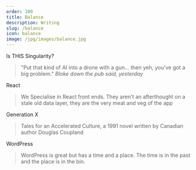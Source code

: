 ```yaml
---
order: 100
title: Balance
description: Writing
slug: /balance
icon: balance
image: /jpg/images/balance.jpg
---
```

Is THIS Singularity?

> "Put that kind of AI into a drone with a gun... then yeh, you've got a big problem." _Bloke down the pub said, yesterday_

React

> We Specialise in React front ends. They aren't an afterthought on a stale old data layer, they are the very meat and veg of the app

Generation X

> Tales for an Accelerated Culture, a 1991 novel written by Canadian author Douglas Coupland

WordPress

> WordPress is great but has a time and a place. The time is in the past and the place is in the bin.